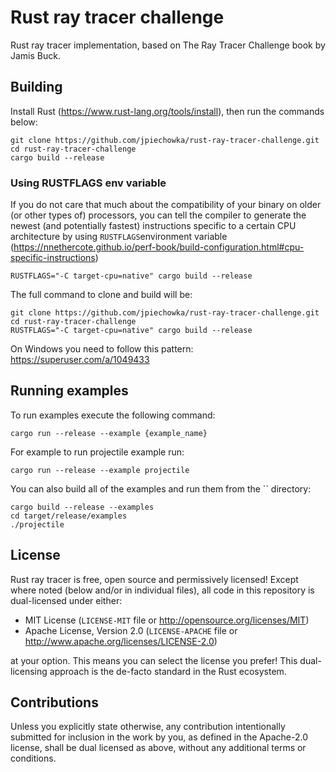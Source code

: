# Rust ray tracer challenge
Rust ray tracer implementation, based on The Ray Tracer Challenge book by Jamis Buck.

## Building

Install Rust (https://www.rust-lang.org/tools/install), then run the commands below:

```
git clone https://github.com/jpiechowka/rust-ray-tracer-challenge.git
cd rust-ray-tracer-challenge
cargo build --release
```

### Using RUSTFLAGS env variable

If you do not care that much about the compatibility of your binary on older (or other types of) processors, you can tell the compiler to generate the newest (and potentially fastest) instructions specific to a certain CPU architecture by using `RUSTFLAGS`environment variable (https://nnethercote.github.io/perf-book/build-configuration.html#cpu-specific-instructions)

```
RUSTFLAGS="-C target-cpu=native" cargo build --release
```

The full command to clone and build will be:

```
git clone https://github.com/jpiechowka/rust-ray-tracer-challenge.git
cd rust-ray-tracer-challenge
RUSTFLAGS="-C target-cpu=native" cargo build --release
```

On Windows you need to follow this pattern: https://superuser.com/a/1049433

## Running examples

To run examples execute the following command:

```
cargo run --release --example {example_name}
```

For example to run projectile example run:

```
cargo run --release --example projectile
```

You can also build all of the examples and run them from the `` directory:

```
cargo build --release --examples
cd target/release/examples
./projectile
```

## License

Rust ray tracer is free, open source and permissively licensed! Except where noted (below and/or in individual files), all code in this repository is dual-licensed under either:

* MIT License (`LICENSE-MIT` file or http://opensource.org/licenses/MIT)
* Apache License, Version 2.0 (`LICENSE-APACHE` file or http://www.apache.org/licenses/LICENSE-2.0)

at your option. This means you can select the license you prefer! This dual-licensing approach is the de-facto standard in the Rust ecosystem.

## Contributions

Unless you explicitly state otherwise, any contribution intentionally submitted for inclusion in the work by you, as defined in the Apache-2.0 license, shall be dual licensed as above, without any additional terms or conditions.
